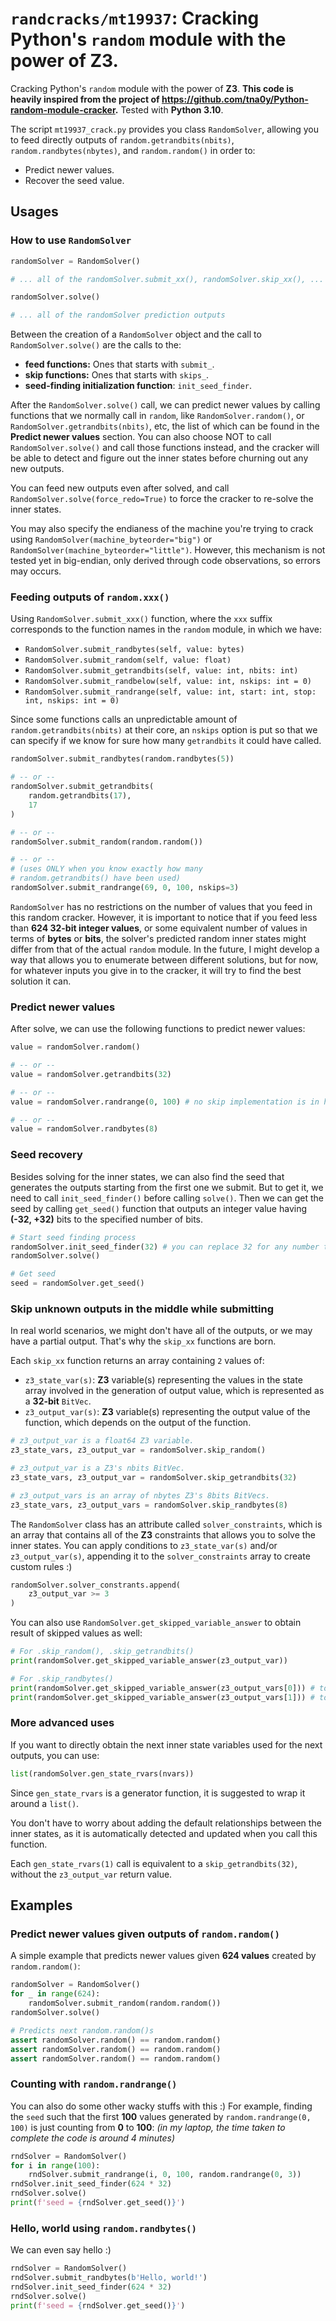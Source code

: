 # `randcracks/mt19937`: Cracking Python's `random` module with the power of Z3.

Cracking Python's `random` module with the power of **Z3**. **This code is heavily inspired from the project of https://github.com/tna0y/Python-random-module-cracker.** Tested with **Python 3.10**.

The script `mt19937_crack.py` provides you class `RandomSolver`, allowing you to feed directly outputs of `random.getrandbits(nbits)`, `random.randbytes(nbytes)`, and `random.random()` in order to: 

- Predict newer values.
- Recover the seed value.

## Usages

### How to use `RandomSolver`

```python
randomSolver = RandomSolver()

# ... all of the randomSolver.submit_xx(), randomSolver.skip_xx(), ... must go between here ...

randomSolver.solve()

# ... all of the randomSolver prediction outputs
```

Between the creation of a `RandomSolver` object and the call to `RandomSolver.solve()` are the calls to the:

- **feed functions:** Ones that starts with `submit_`.
- **skip functions:** Ones that starts with `skips_`.
- **seed-finding initialization function**: `init_seed_finder`.

After the `RandomSolver.solve()` call, we can predict newer values by calling functions that we normally call in `random`, like `RandomSolver.random()`, or `RandomSolver.getrandbits(nbits)`, etc, the list of which can be found in the **Predict newer values** section. You can also choose NOT to call `RandomSolver.solve()` and call those functions instead, and the cracker will be able to detect and figure out the inner states before churning out any new outputs.

You can feed new outputs even after solved, and call `RandomSolver.solve(force_redo=True)` to force the cracker to re-solve the inner states.

You may also specify the endianess of the machine you're trying to crack using `RandomSolver(machine_byteorder="big")` or `RandomSolver(machine_byteorder="little")`. However, this mechanism is not tested yet in big-endian, only derived through code observations, so errors may occurs.

### Feeding outputs of `random.xxx()`

Using `RandomSolver.submit_xxx()` function, where the `xxx` suffix corresponds to the function names in the `random` module, in which we have:

- `RandomSolver.submit_randbytes(self, value: bytes)`
- `RandomSolver.submit_random(self, value: float)`
- `RandomSolver.submit_getrandbits(self, value: int, nbits: int)`
- `RandomSolver.submit_randbelow(self, value: int, nskips: int = 0)`
- `RandomSolver.submit_randrange(self, value: int, start: int, stop: int, nskips: int = 0)`

Since some functions calls an unpredictable amount of `random.getrandbits(nbits)` at their core, an `nskips` option is put so that we can specify if we know for sure how many `getrandbits` it could have called.

```python
randomSolver.submit_randbytes(random.randbytes(5))

# -- or -- 
randomSolver.submit_getrandbits(
    random.getrandbits(17),
    17
)

# -- or -- 
randomSolver.submit_random(random.random())

# -- or -- 
# (uses ONLY when you know exactly how many 
# random.getrandbits() have been used)
randomSolver.submit_randrange(69, 0, 100, nskips=3)
```

`RandomSolver` has no restrictions on the number of values that you feed in this random cracker. However, it is important to notice that if you feed less than **624 32-bit integer values**, or some equivalent number of values in terms of **bytes** or **bits**, the solver's predicted random inner states might differ from that of the actual `random` module. In the future, I might develop a way that allows you to enumerate between different solutions, but for now, for whatever inputs you give in to the cracker, it will try to find the best solution it can.

### Predict newer values

After solve, we can use the following functions to predict newer values:

```python
value = randomSolver.random()

# -- or -- 
value = randomSolver.getrandbits(32)

# -- or --
value = randomSolver.randrange(0, 100) # no skip implementation is in here yet :<

# -- or --
value = randomSolver.randbytes(8)
```

### Seed recovery

Besides solving for the inner states, we can also find the seed that generates the outputs starting from the first one we submit. But to get it, we need to call `init_seed_finder()` before calling `solve()`. Then we can get the seed by calling `get_seed()` function that outputs an integer value having **(-32, +32)** bits to the specified number of bits.

```python
# Start seed finding process
randomSolver.init_seed_finder(32) # you can replace 32 for any number that is the number of bits in seed
randomSolver.solve()

# Get seed
seed = randomSolver.get_seed()
```

### Skip unknown outputs in the middle while submitting

In real world scenarios, we might don't have all of the outputs, or we may have a partial output. That's why the `skip_xx` functions are born.

Each `skip_xx` function returns an array containing `2` values of:
- `z3_state_var(s)`: **Z3** variable(s) representing the values in the state array involved in the generation of output value, which is represented as a **32-bit** `BitVec`.
- `z3_output_var(s)`: **Z3** variable(s) representing the output value of the function, which depends on the output of the function.

```python
# z3_output_var is a float64 Z3 variable.
z3_state_vars, z3_output_var = randomSolver.skip_random()

# z3_output_var is a Z3's nbits BitVec.
z3_state_vars, z3_output_var = randomSolver.skip_getrandbits(32)

# z3_output_vars is an array of nbytes Z3's 8bits BitVecs.
z3_state_vars, z3_output_vars = randomSolver.skip_randbytes(8)
```

The `RandomSolver` class has an attribute called `solver_constraints`, which is an array that contains all of the **Z3** constraints that allows you to solve the inner states. You can apply conditions to `z3_state_var(s)` and/or `z3_output_var(s)`, appending it to the `solver_constraints` array to create custom rules :)

```python
randomSolver.solver_constrants.append(
	z3_output_var >= 3
)
```

You can also use `RandomSolver.get_skipped_variable_answer` to obtain result of skipped values as well: 

```python
# For .skip_random(), .skip_getrandbits()
print(randomSolver.get_skipped_variable_answer(z3_output_var))

# For .skip_randbytes()
print(randomSolver.get_skipped_variable_answer(z3_output_vars[0])) # to get byte 0 - as int
print(randomSolver.get_skipped_variable_answer(z3_output_vars[1])) # to get byte 1 - as int
```

### More advanced uses

If you want to directly obtain the next inner state variables used for the next outputs, you can use:
```python
list(randomSolver.gen_state_rvars(nvars))
```
Since `gen_state_rvars` is a generator function, it is suggested to wrap it around a `list()`.

You don't have to worry about adding the default relationships between the inner states, as it is automatically detected and updated when you call this function. 

Each `gen_state_rvars(1)` call is equivalent to a `skip_getrandbits(32)`, without the `z3_output_var` return value.


## Examples

### Predict newer values given outputs of `random.random()`

A simple example that predicts newer values given **624 values** created by `random.random()`:

```python
randomSolver = RandomSolver()
for _ in range(624):
    randomSolver.submit_random(random.random())
randomSolver.solve()

# Predicts next random.random()s
assert randomSolver.random() == random.random()
assert randomSolver.random() == random.random()
assert randomSolver.random() == random.random()
```

### Counting with `random.randrange()`

You can also do some other wacky stuffs with this :) For example, finding the `seed` such that the first **100** values generated by `random.randrange(0, 100)` is just counting from **0** to **100**: *(in my laptop, the time taken to complete the code is around 4 minutes)*

```python
rndSolver = RandomSolver()
for i in range(100):
    rndSolver.submit_randrange(i, 0, 100, random.randrange(0, 3))
rndSolver.init_seed_finder(624 * 32)
rndSolver.solve()
print(f'seed = {rndSolver.get_seed()}')
```

### Hello, world using `random.randbytes()`

We can even say hello :)

```python
rndSolver = RandomSolver()
rndSolver.submit_randbytes(b'Hello, world!')
rndSolver.init_seed_finder(624 * 32)
rndSolver.solve()
print(f'seed = {rndSolver.get_seed()}')
```

